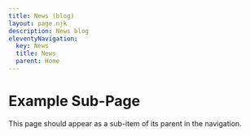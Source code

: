 ```yaml
---
title: News (blog)
layout: page.njk
description: News blog
eleventyNavigation:
  key: News
  title: News
  parent: Home
---
```

# Example Sub-Page

This page should appear as a sub-item of its parent in the navigation.
